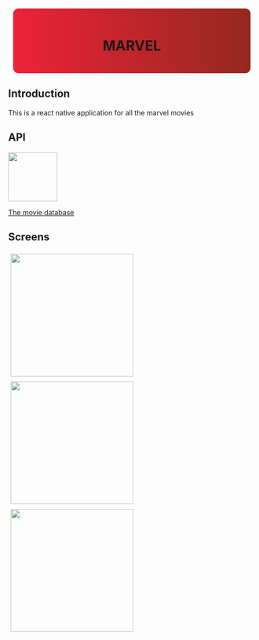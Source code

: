 <div style="text-align:center;padding:20px 40px; border-width:0px;border-color:#fff;border-radius:11px;background: #ed213a;background: -webkit-linear-gradient(to right, #ed213a, #93291e);background: linear-gradient(to right, #ed213a, #93291e);text-decoration:none;margin:20px 10px;">
<h1>MARVEL</h1>
</div>

## Introduction

This is a react native application for all the marvel movies

## API
<img src="https://www.themoviedb.org/assets/2/v4/logos/v2/blue_square_2-d537fb228cf3ded904ef09b136fe3fec72548ebc1fea3fbbd1ad9e36364db38b.svg" height="100">

[The movie database](https://www.themoviedb.org)

## Screens

<img src="https://res.cloudinary.com/daytlidrk/image/upload/v1586491969/Screenshot_20200410-091945_lfgsdm.jpg" width="250" style="margin:5px;"><img src="https://res.cloudinary.com/daytlidrk/image/upload/v1586491966/Screenshot_20200410-091954_t2fgbe.jpg" width="250" style="margin:5px;"><img src="https://res.cloudinary.com/daytlidrk/image/upload/v1586492855/splash_poojyd.jpg" width="250" style="margin:5px;">